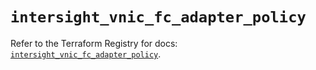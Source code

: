 # `intersight_vnic_fc_adapter_policy`

Refer to the Terraform Registry for docs: [`intersight_vnic_fc_adapter_policy`](https://registry.terraform.io/providers/ciscodevnet/intersight/1.0.71/docs/resources/vnic_fc_adapter_policy).
